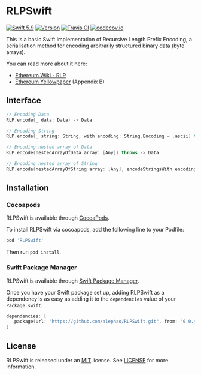 # RLPSwift
[![Swift 5.9](https://img.shields.io/badge/Swift-5.9-orange.svg?style=flat)](https://developer.apple.com/swift/)
[![Version](https://img.shields.io/cocoapods/v/RLPSwift.svg?stlyle=flat)](https://cocoapods.org/pods/RLPSwift)
[![Travis CI](https://travis-ci.org/bitfwdcommunity/RLPSwift.svg?branch=master)](https://travis-ci.org/bitfwdcommunity/RLPSwift)
[![codecov.io](https://codecov.io/gh/bitfwdcommunity/RLPSwift/branch/master/graph/badge.svg)](https://codecov.io/gh/bitfwdcommunity/RLPSwift/branch/master)

This is a basic Swift implementation of Recursive Length Prefix Encoding, a serialisation method for encoding arbitrarily structured binary data (byte arrays).

You can read more about it here:
* [Ethereum Wiki - RLP](https://github.com/ethereum/wiki/wiki/RLP)
* [Ethereum Yellowpaper](https://ethereum.github.io/yellowpaper/paper.pdf) (Appendix B)

## Interface

```swift
// Encoding Data
RLP.encode(_ data: Data) -> Data

// Encoding String
RLP.encode(_ string: String, with encoding: String.Encoding = .ascii) throws -> Data

// Encoding nested array of Data
RLP.encode(nestedArrayOfData array: [Any]) throws -> Data

// Encoding nested array of String
RLP.encode(nestedArrayOfString array: [Any], encodeStringsWith encoding: String.Encoding = .ascii) throws -> Data
```

## Installation

### Cocoapods

RLPSwift is available through [CocoaPods](http://cocoapods.org).

To install RLPSwift via cocoapods, add the following line to your Podfile:

```ruby
pod 'RLPSwift'
```

Then run `pod install`.


### Swift Package Manager

RLPSwift is available through [Swift Package Manager](https://swift.org/package-manager/).

Once you have your Swift package set up, adding RLPSwift as a dependency is as easy as adding it to the `dependencies` value of your `Package.swift`.

```swift
dependencies: [
  .package(url: "https://github.com/alephao/RLPSwift.git", from: "0.0.4")
]
```

## License

RLPSwift is released under an [MIT](https://tldrlegal.com/license/mit-license) license. See [LICENSE](LICENSE) for more information.
